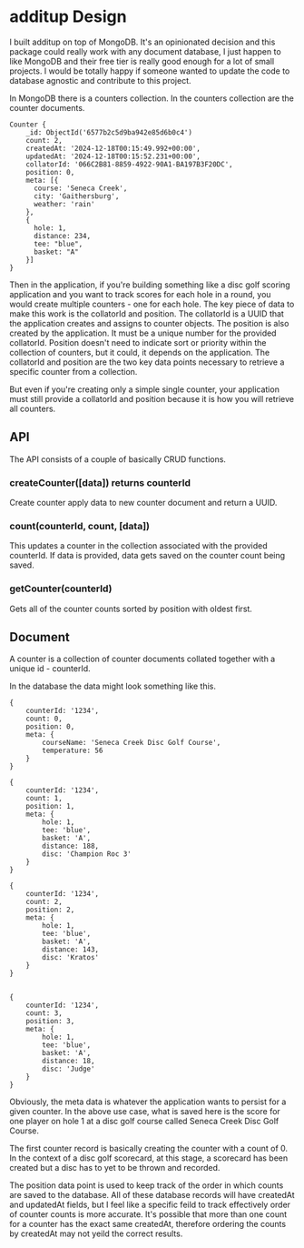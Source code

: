 # additup Design

I built additup on top of MongoDB. It's an opinionated decision and this package could really work with any document database, I just happen to like MongoDB and their free tier is really good enough for a lot of small projects. I would be totally happy if someone wanted to update the code to database agnostic and contribute to this project.

In MongoDB there is a counters collection. In the counters collection are the counter documents. 

```
Counter {
    _id: ObjectId('6577b2c5d9ba942e85d6b0c4')
    count: 2,
    createdAt: '2024-12-18T00:15:49.992+00:00',
    updatedAt: '2024-12-18T00:15:52.231+00:00',
    collatorId: '066C2B81-8859-4922-90A1-BA197B3F20DC',
    position: 0,
    meta: [{
      course: 'Seneca Creek',
      city: 'Gaithersburg',
      weather: 'rain'
    },
    {
      hole: 1,
      distance: 234,
      tee: "blue",
      basket: "A"
    }]
}
```

Then in the application, if you're building something like a disc golf scoring application and you want to track scores for each hole in a round, you would create multiple counters - one for each hole. The key piece of data to make this work is the collatorId and position. The collatorId is a UUID that the application creates and assigns to counter objects. The position is also created by the application. It must be a unique number for the provided collatorId. Position doesn't need to indicate sort or priority within the collection of counters, but it could, it depends on the application. The collatorId and position are the two key data points necessary to retrieve a specific counter from a collection.

But even if you're creating only a simple single counter, your application must still provide a collatorId and position because it is how you will retrieve all counters. 

## API
The API consists of a couple of basically CRUD functions.

### createCounter([data]) returns counterId
Create counter apply data to new counter document and return a UUID.

### count(counterId,  count, [data])
This updates a counter in the collection associated with the provided counterId. If data is provided, data gets saved on the counter count being saved.

### getCounter(counterId)
Gets all of the counter counts sorted by position with oldest first.

## Document
A counter is a collection of counter documents collated together with a unique id - counterId. 

In the database the data might look something like this.
```
{
    counterId: '1234',
    count: 0,
    position: 0,
    meta: {
        courseName: 'Seneca Creek Disc Golf Course',
        temperature: 56
    }
}

{
    counterId: '1234',
    count: 1,
    position: 1,
    meta: {
        hole: 1,
        tee: 'blue',
        basket: 'A',
        distance: 188,
        disc: 'Champion Roc 3'
    }
}

{
    counterId: '1234',
    count: 2,
    position: 2,
    meta: {
        hole: 1,
        tee: 'blue',
        basket: 'A',
        distance: 143,
        disc: 'Kratos'
    }
}


{
    counterId: '1234',
    count: 3,
    position: 3,
    meta: {
        hole: 1,
        tee: 'blue',
        basket: 'A',
        distance: 18,
        disc: 'Judge'
    }
}
```
Obviously, the meta data is whatever the application wants to persist for a given counter. In the above use case, what is saved here is the score for one player on hole 1 at a disc golf course called Seneca Creek Disc Golf Course. 

The first counter record is basically creating the counter with a count of 0. In the context of a disc golf scorecard, at this stage, a scorecard has been created but a disc has to yet to be thrown and recorded.

The position data point is used to keep track of the order in which counts are saved to the database. All of these database records will have createdAt and updatedAt fields, but I feel like a specific feild to track effectively order of counter counts is more accurate. It's possible that more than one count for a counter has the exact same createdAt, therefore ordering the counts by createdAt may not yeild the correct results.

